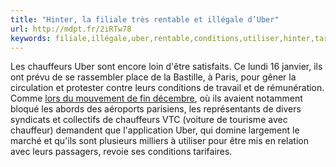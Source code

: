 ```yaml
---
title: "Hinter, la filiale très rentable et illégale d’Uber"
url: http://mdpt.fr/2iRTw78
keywords: filiale,illégale,uber,rentable,conditions,utiliser,hinter,tarifaires,vtc,tourisme,duber,voiture,chauffeurs,syndicats,travail
---
```

Les chauffeurs Uber sont encore loin d'être satisfaits. Ce lundi 16 janvier, ils ont prévu de se rassembler place de la Bastille, à Paris, pour gêner la circulation et protester contre leurs conditions de travail et de rémunération. Comme [lors du mouvement de fin décembre](http://www.lemonde.fr/economie/article/2016/12/23/les-chauffeurs-uber-demandent-un-meilleur-partage-des-revenus_5053188_3234.html), où ils avaient notamment bloqué les abords des aéroports parisiens, les représentants de divers syndicats et collectifs de chauffeurs VTC (voiture de tourisme avec chauffeur) demandent que l'application Uber, qui domine largement le marché et qu'ils sont plusieurs milliers à utiliser pour être mis en relation avec leurs passagers, revoie ses conditions tarifaires.
